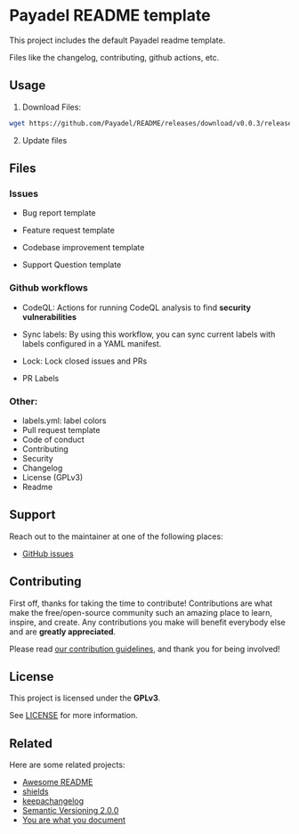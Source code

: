# Payadel README template

This project includes the default Payadel readme template.

Files like the changelog, contributing, github actions, etc.

## Usage

1. Download Files:

```bash
wget https://github.com/Payadel/README/releases/download/v0.0.3/release.zip; wait; unzip release.zip; wait; rm release.zip
```

2. Update files

## Files

### Issues

- Bug report template

- Feature request template

- Codebase improvement template

- Support Question template

### Github workflows

- CodeQL: Actions for running CodeQL analysis to find **security vulnerabilities**

- Sync labels: By using this workflow, you can sync current labels with labels configured in a YAML manifest.

- Lock: Lock closed issues and PRs

- PR Labels

### Other:

- labels.yml: label colors
- Pull request template
- Code of conduct
- Contributing
- Security
- Changelog
- License (GPLv3)
- Readme

## Support

Reach out to the maintainer at one of the following places:

- [GitHub issues](https://github.com/Payadel/Readme/issues/new?assignees=&labels=question&template=04_SUPPORT_QUESTION.md&title=support%3A+)


## Contributing

First off, thanks for taking the time to contribute! Contributions are what make the free/open-source community such an amazing place to learn, inspire, and create. Any contributions you make will benefit everybody else and are **greatly appreciated**.

Please read [our contribution guidelines](docs/CONTRIBUTING.md), and thank you for being involved!

## License

This project is licensed under the **GPLv3**.

See [LICENSE](LICENSE) for more information.

## Related

Here are some related projects:

- [Awesome README](https://github.com/matiassingers/awesome-readme)
- [shields](https://shields.io/)
- [keepachangelog](https://keepachangelog.com/en/1.0.0/)
- [Semantic Versioning 2.0.0](https://semver.org/)
- [You are what you document](https://www.ybrikman.com/writing/2014/05/05/you-are-what-you-document/)
